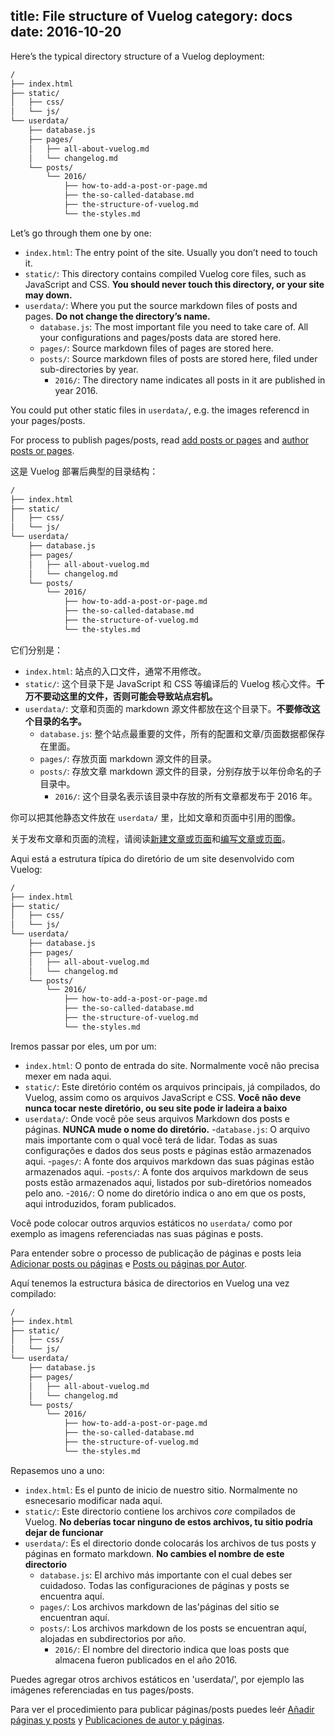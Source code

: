 title: File structure of Vuelog
category: docs
date: 2016-10-20
------------------------------------
<!-- en-US:+ -->

Here’s the typical directory structure of a Vuelog deployment:

```bash
/
├── index.html
├── static/
│   ├── css/
│   └── js/
└── userdata/
    ├── database.js
    ├── pages/
    │   ├── all-about-vuelog.md
    │   └── changelog.md
    └── posts/
        └── 2016/
            ├── how-to-add-a-post-or-page.md
            ├── the-so-called-database.md
            ├── the-structure-of-vuelog.md
            └── the-styles.md
```

Let’s go through them one by one:

- `index.html`: The entry point of the site. Usually you don’t need to touch it.
- `static/`: This directory contains compiled Vuelog core files, such as JavaScript and CSS. **You should never touch this directory, or your site may down.**
- `userdata/`: Where you put the source markdown files of posts and pages. **Do not change the directory’s name.**
   - `database.js`: The most important file you need to take care of. All your configurations and pages/posts data are stored here.
   - `pages/`: Source markdown files of pages are stored here.
   - `posts/`: Source markdown files of posts are stored here, filed under sub-directories by year.
      - `2016/`: The directory name indicates all posts in it are published in year 2016.

You could put other static files in `userdata/`, e.g. the images referencd in your pages/posts.

For process to publish pages/posts, read [add posts or pages](#/blog/docs/2017/add-posts-or-pages) and [author posts or pages](#/blog/docs/2017/author-posts-or-pages).

<!-- en-US:- -->

<!-- zh-CN:+ -->

这是 Vuelog 部署后典型的目录结构：

```bash
/
├── index.html
├── static/
│   ├── css/
│   └── js/
└── userdata/
    ├── database.js
    ├── pages/
    │   ├── all-about-vuelog.md
    │   └── changelog.md
    └── posts/
        └── 2016/
            ├── how-to-add-a-post-or-page.md
            ├── the-so-called-database.md
            ├── the-structure-of-vuelog.md
            └── the-styles.md
```

它们分别是：

- `index.html`: 站点的入口文件，通常不用修改。
- `static/`: 这个目录下是 JavaScript 和 CSS 等编译后的 Vuelog 核心文件。**千万不要动这里的文件，否则可能会导致站点宕机。**
- `userdata/`: 文章和页面的 markdown 源文件都放在这个目录下。**不要修改这个目录的名字。**
   - `database.js`: 整个站点最重要的文件，所有的配置和文章/页面数据都保存在里面。
   - `pages/`: 存放页面 markdown 源文件的目录。
   - `posts/`: 存放文章 markdown 源文件的目录，分别存放于以年份命名的子目录中。
      - `2016/`: 这个目录名表示该目录中存放的所有文章都发布于 2016 年。

你可以把其他静态文件放在 `userdata/` 里，比如文章和页面中引用的图像。

关于发布文章和页面的流程，请阅读[新建文章或页面](#/blog/docs/2017/add-posts-or-pages)和[编写文章或页面](#/blog/docs/2017/author-posts-or-pages)。

<!-- zh-CN:- -->

<!-- pt-BR:+ -->
Aqui está a estrutura típica do diretório de um site desenvolvido com Vuelog: 

```bash
/
├── index.html
├── static/
│   ├── css/
│   └── js/
└── userdata/
    ├── database.js
    ├── pages/
    │   ├── all-about-vuelog.md
    │   └── changelog.md
    └── posts/
        └── 2016/
            ├── how-to-add-a-post-or-page.md
            ├── the-so-called-database.md
            ├── the-structure-of-vuelog.md
            └── the-styles.md
```

Iremos passar por eles, um por um:

- `index.html`: O ponto de entrada do site. Normalmente você não precisa mexer em nada aqui.
- `static/`: Este diretório contém os arquivos principais, já compilados, do Vuelog, assim como os arquivos JavaScript e CSS. **Você não deve nunca tocar neste diretório, ou seu site pode ir ladeira a baixo**
- `userdata/`: Onde você põe seus arquivos Markdown dos posts e páginas. **NUNCA mude o nome do diretório.**
   -`database.js`: O arquivo mais importante com o qual você terá de lidar. Todas as suas configurações e dados dos seus posts e páginas estão armazenados aqui.
   -`pages/`: A fonte dos arquivos markdown das suas páginas estão armazenados aqui.
   -`posts/`: A fonte dos arquivos markdown de seus posts estão armazenados aqui, listados por sub-diretórios nomeados pelo ano.
     -`2016/`: O nome do diretório indica o ano em que os posts, aqui introduzidos, foram publicados.

Você pode colocar outros arquvios estáticos no `userdata/` como por exemplo as imagens referenciadas nas suas páginas e posts.

Para entender sobre o processo de publicação de páginas e posts leia [Adicionar posts ou páginas](#/blog/docs/2017/add-posts-or-pages) e [Posts ou páginas por Autor](#/blog/docs/2017/author-posts-or-pages).

<!-- pt-BR:- -->

<!-- es-MX:+ -->
Aquí tenemos la estructura básica de directorios en Vuelog una vez compilado:

```bash
/
├── index.html
├── static/
│   ├── css/
│   └── js/
└── userdata/
    ├── database.js
    ├── pages/
    │   ├── all-about-vuelog.md
    │   └── changelog.md
    └── posts/
        └── 2016/
            ├── how-to-add-a-post-or-page.md
            ├── the-so-called-database.md
            ├── the-structure-of-vuelog.md
            └── the-styles.md
```

Repasemos uno a uno:

- `index.html`: Es el punto de inicio de nuestro sitio. Normalmente no esnecesario modificar nada aquí.
- `static/`: Este directorio contiene los archivos *core* compilados de Vuelog. **No deberías tocar ninguno de estos archivos, tu sitio podría dejar de funcionar**
- `userdata/`: Es el directorio donde colocarás los archivos de tus posts y páginas en formato markdown. **No cambies el nombre de este directorio**
   - `database.js`: El archivo más importante con el cual debes ser cuidadoso. Todas las configuraciones de páginas y posts se encuentra aquí.
   - `pages/`: Los archivos markdown de las'páginas del sitio se encuentran aquí.
   - `posts/`: Los archivos markdown de los posts se encuentran aquí, alojadas en subdirectorios por año.
      - `2016/`: El nombre del directorio indica que loas posts que almacena fueron publicados en el año 2016.

Puedes agregar otros archivos estáticos en 'userdata/', por ejemplo las imágenes referenciadas en tus pages/posts. 

Para ver el procedimiento para publicar páginas/posts puedes leér [Añadir páginas y posts](#/blog/docs/2017/add-posts-or-pages) y [Publicaciones de autor y páginas](#/blog/docs/2017/author-posts-or-pages).

<!-- es-MX:- -->